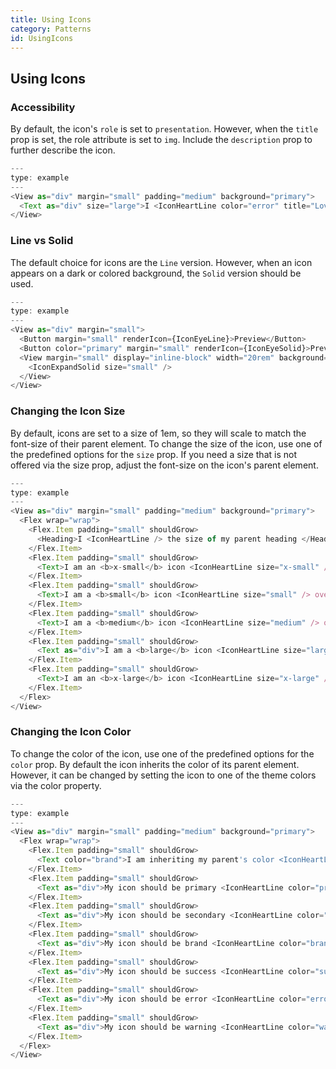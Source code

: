 ```yaml
---
title: Using Icons
category: Patterns
id: UsingIcons
---
```


## Using Icons

### Accessibility

By default, the icon's `role` is set to `presentation`. However, when the `title` prop is set, the role attribute is set to `img`. Include the `description` prop to further describe the icon.

```js
---
type: example
---
<View as="div" margin="small" padding="medium" background="primary">
  <Text as="div" size="large">I <IconHeartLine color="error" title="Love" /> New York</Text>
</View>
```

### Line vs Solid

The default choice for icons are the `Line` version. However, when an icon appears on a dark or colored background, the `Solid` version should be used.

```js
---
type: example
---
<View as="div" margin="small">
  <Button margin="small" renderIcon={IconEyeLine}>Preview</Button>
  <Button color="primary" margin="small" renderIcon={IconEyeSolid}>Preview</Button>
  <View margin="small" display="inline-block" width="20rem" background="primary-inverse" padding="small" textAlign="end">
    <IconExpandSolid size="small" />
  </View>
</View>
```

### Changing the Icon Size

By default, icons are set to a size of 1em, so they will scale to match the font-size of their parent element. To change the size of the icon, use one of the predefined options for the `size` prop. If you need a size that is not offered via the size prop, adjust the font-size on the icon's parent element.

```js
---
type: example
---
<View as="div" margin="small" padding="medium" background="primary">
  <Flex wrap="wrap">
    <Flex.Item padding="small" shouldGrow>
      <Heading>I <IconHeartLine /> the size of my parent heading </Heading>
    </Flex.Item>
    <Flex.Item padding="small" shouldGrow>
      <Text>I am an <b>x-small</b> icon <IconHeartLine size="x-small" /> overriding my parent font-size.</Text>
    </Flex.Item>
    <Flex.Item padding="small" shouldGrow>
      <Text>I am a <b>small</b> icon <IconHeartLine size="small" /> overriding my parent font-size.</Text>
    </Flex.Item>
    <Flex.Item padding="small" shouldGrow>
      <Text>I am a <b>medium</b> icon <IconHeartLine size="medium" /> overriding my parent font-size.</Text>
    </Flex.Item>
    <Flex.Item padding="small" shouldGrow>
      <Text as="div">I am a <b>large</b> icon <IconHeartLine size="large" /> overriding my parent font-size.</Text>
    </Flex.Item>
    <Flex.Item padding="small" shouldGrow>
      <Text>I am an <b>x-large</b> icon <IconHeartLine size="x-large" /> overriding my parent font-size.</Text>
    </Flex.Item>
  </Flex>
</View>
```

### Changing the Icon Color

To change the color of the icon, use one of the predefined options for the `color` prop. By default the icon inherits the color of its parent element. However, it can be changed by setting the icon to one of the theme colors via the color property.

```js
---
type: example
---
<View as="div" margin="small" padding="medium" background="primary">
  <Flex wrap="wrap">
    <Flex.Item padding="small" shouldGrow>
      <Text color="brand">I am inheriting my parent's color <IconHeartLine /></Text>
    </Flex.Item>
    <Flex.Item padding="small" shouldGrow>
      <Text as="div">My icon should be primary <IconHeartLine color="primary" /></Text>
    </Flex.Item>
    <Flex.Item padding="small" shouldGrow>
      <Text as="div">My icon should be secondary <IconHeartLine color="secondary" /></Text>
    </Flex.Item>
    <Flex.Item padding="small" shouldGrow>
      <Text as="div">My icon should be brand <IconHeartLine color="brand" /></Text>
    </Flex.Item>
    <Flex.Item padding="small" shouldGrow>
      <Text as="div">My icon should be success <IconHeartLine color="success" /></Text>
    </Flex.Item>
    <Flex.Item padding="small" shouldGrow>
      <Text as="div">My icon should be error <IconHeartLine color="error" /></Text>
    </Flex.Item>
    <Flex.Item padding="small" shouldGrow>
      <Text as="div">My icon should be warning <IconHeartLine color="warning" /></Text>
    </Flex.Item>
  </Flex>
</View>
```
